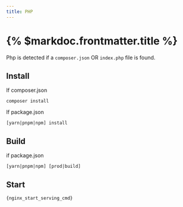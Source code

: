 ```yaml
---
title: PHP
---
```


# {% $markdoc.frontmatter.title %}

Php is detected if a `composer.json` OR `index.php` file is found.

## Install

If composer.json

```
composer install
```

If package.json

```
[yarn|pnpm|npm] install
```

## Build

if package.json

```
[yarn|pnpm|npm] [prod|build]
```

## Start

```
{nginx_start_serving_cmd}
```
